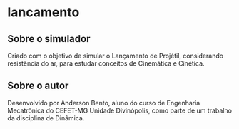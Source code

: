 # lancamento

## Sobre o simulador
Criado com o objetivo de simular o Lançamento de Projétil, considerando resistência do ar, para estudar conceitos de Cinemática e Cinética.

## Sobre o autor
Desenvolvido por Anderson Bento, aluno do curso de Engenharia Mecatrônica do CEFET-MG Unidade Divinópolis, como parte de um trabalho da disciplina de Dinâmica.